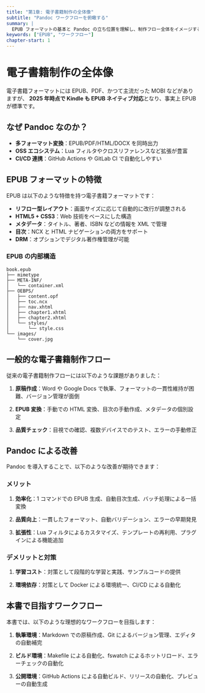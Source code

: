 ```yaml
---
title: "第1章: 電子書籍制作の全体像"
subtitle: "Pandoc ワークフローを俯瞰する"
summary: |
  EPUB フォーマットの基本と Pandoc の立ち位置を理解し、制作フロー全体をイメージする。
keywords: ["EPUB", "ワークフロー"]
chapter-start: 1
---
```


# 電子書籍制作の全体像

電子書籍フォーマットには EPUB、PDF、かつて主流だった MOBI などがありますが、
**2025 年時点で Kindle も EPUB ネイティブ対応**となり、事実上 EPUB が標準です。

## なぜ Pandoc なのか？

- **多フォーマット変換**：EPUB/PDF/HTML/DOCX を同時出力  
- **OSS エコシステム**：Lua フィルタやクロスリファレンスなど拡張が豊富  
- **CI/CD 連携**：GitHub Actions や GitLab CI で自動化しやすい  

## EPUB フォーマットの特徴

EPUB は以下のような特徴を持つ電子書籍フォーマットです：

- **リフロー型レイアウト**：画面サイズに応じて自動的に改行が調整される
- **HTML5 + CSS3**：Web 技術をベースにした構造
- **メタデータ**：タイトル、著者、ISBN などの情報を XML で管理
- **目次**：NCX と HTML ナビゲーションの両方をサポート
- **DRM**：オプションでデジタル著作権管理が可能

### EPUB の内部構造

```
book.epub
├── mimetype
├── META-INF/
│   └── container.xml
├── OEBPS/
│   ├── content.opf
│   ├── toc.ncx
│   ├── nav.xhtml
│   ├── chapter1.xhtml
│   ├── chapter2.xhtml
│   └── styles/
│       └── style.css
└── images/
    └── cover.jpg
```

## 一般的な電子書籍制作フロー

従来の電子書籍制作フローには以下のような課題がありました：

1. **原稿作成**：Word や Google Docs で執筆、フォーマットの一貫性維持が困難、バージョン管理が面倒

2. **EPUB 変換**：手動での HTML 変換、目次の手動作成、メタデータの個別設定

3. **品質チェック**：目視での確認、複数デバイスでのテスト、エラーの手動修正

## Pandoc による改善

Pandoc を導入することで、以下のような改善が期待できます：

### メリット

1. **効率化**：1 コマンドでの EPUB 生成、自動目次生成、バッチ処理による一括変換

2. **品質向上**：一貫したフォーマット、自動バリデーション、エラーの早期発見

3. **拡張性**：Lua フィルタによるカスタマイズ、テンプレートの再利用、プラグインによる機能追加

### デメリットと対策

1. **学習コスト**：対策として段階的な学習と実践、サンプルコードの提供

2. **環境依存**：対策として Docker による環境統一、CI/CD による自動化

## 本書で目指すワークフロー

本書では、以下のような理想的なワークフローを目指します：

1. **執筆環境**：Markdown での原稿作成、Git によるバージョン管理、エディタの自動補完

2. **ビルド環境**：Makefile による自動化、fswatch によるホットリロード、エラーチェックの自動化

3. **公開環境**：GitHub Actions による自動ビルド、リリースの自動化、プレビューの自動生成



